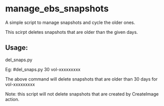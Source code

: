 manage_ebs_snapshots
====================
A simple script to manage snapshots and cycle the older ones.

This scirpt deletes snapshots that are older than the given days.

Usage:
------------------
del_snaps.py <no of days> <volume id>

Eg:
#del_snaps.py 30 vol-xxxxxxxxx

The above command will delete snapshots that are older than 30 days for vol-xxxxxxxxx

Note: this script will not delete snapshots that are created by CreateImage action.
